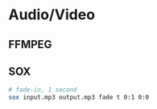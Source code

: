 # Audio/Video
## FFMPEG
## SOX
```sh
# fade-in, 1 second
sox input.mp3 output.mp3 fade t 0:1 0:0
```

